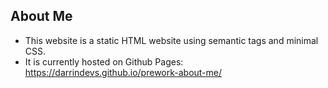 ## About Me 

* This website is a static HTML website using semantic tags and minimal CSS. 
* It is currently hosted on Github Pages: https://darrindevs.github.io/prework-about-me/
